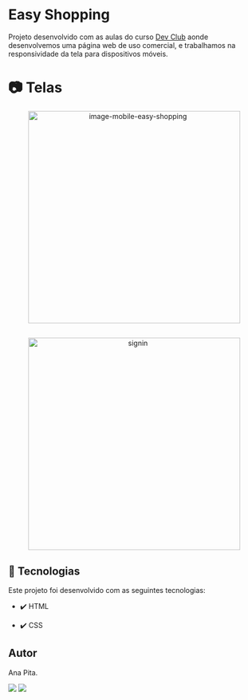 # Easy Shopping
Projeto desenvolvido com as aulas do curso <a href="https://rodolfomori.com.br/devclub/">Dev Club</a> aonde desenvolvemos uma página web de uso comercial, e trabalhamos na responsividade da tela para dispositivos móveis. 

# 📷 Telas

<div align="center" >
  <img src="https://user-images.githubusercontent.com/95833334/203135485-a9642316-9915-4f2c-819c-a06427817478.png" alt="image-mobile-easy-shopping" height="425">
  
## 
  <img src="https://user-images.githubusercontent.com/95833334/203135545-8cc74ffd-586e-4c4f-a4c6-280c9b3618c7.png" alt="signin" height="425">
  

</div>


## 🚀 Tecnologias

Este projeto foi desenvolvido com as seguintes tecnologias:

- ✔️ HTML

- ✔️ CSS


## Autor

Ana Pita. 

  <a href = "mailto:acalencar16@gmail.com"><img src="https://img.shields.io/badge/-Gmail-%23333?style=for-the-badge&logo=gmail&logoColor=white" target="_blank"></a>
  <a href="https://www.linkedin.com/in/anapita" target="_blank"><img src="https://img.shields.io/badge/-LinkedIn-%230077B5?style=for-the-badge&logo=linkedin&logoColor=white" target="_blank"></a> 
